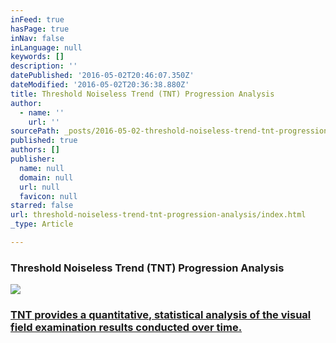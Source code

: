 ```yaml
---
inFeed: true
hasPage: true
inNav: false
inLanguage: null
keywords: []
description: ''
datePublished: '2016-05-02T20:46:07.350Z'
dateModified: '2016-05-02T20:36:38.880Z'
title: Threshold Noiseless Trend (TNT) Progression Analysis
author:
  - name: ''
    url: ''
sourcePath: _posts/2016-05-02-threshold-noiseless-trend-tnt-progression-analysis.md
published: true
authors: []
publisher:
  name: null
  domain: null
  url: null
  favicon: null
starred: false
url: threshold-noiseless-trend-tnt-progression-analysis/index.html
_type: Article

---
```

### Threshold Noiseless Trend (TNT) Progression Analysis
![](https://s3-us-west-2.amazonaws.com/the-grid-img/p/ab3c414181e9aac1ad5f39f6fa8626f2b02a9fa1.jpg)

### [TNT provides a quantitative, statistical analysis of the visual field examination results conducted over time.][0]

[0]: http://www.oculus.de/en/products/perimetry/centerfield-2/perimetry-software/threshold-noiseless-trend-tnt-progression-analysis/#produkte_navi